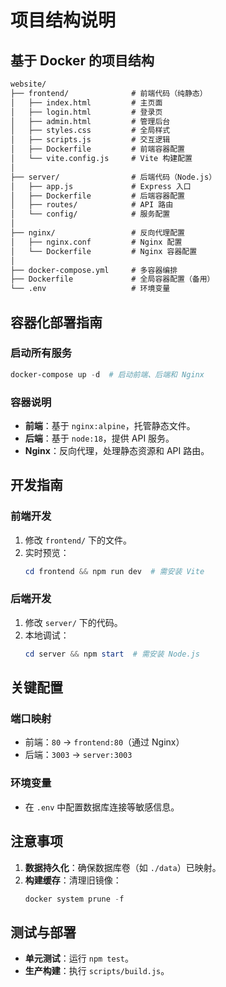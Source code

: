 # 项目结构说明

## 基于 Docker 的项目结构
```markdown
website/
├── frontend/              # 前端代码（纯静态）
│   ├── index.html         # 主页面
│   ├── login.html         # 登录页
│   ├── admin.html         # 管理后台
│   ├── styles.css         # 全局样式
│   ├── scripts.js         # 交互逻辑
│   ├── Dockerfile         # 前端容器配置
│   └── vite.config.js     # Vite 构建配置
│
├── server/                # 后端代码（Node.js）
│   ├── app.js             # Express 入口
│   ├── Dockerfile         # 后端容器配置
│   ├── routes/            # API 路由
│   └── config/            # 服务配置
│
├── nginx/                 # 反向代理配置
│   ├── nginx.conf         # Nginx 配置
│   └── Dockerfile         # Nginx 容器配置
│
├── docker-compose.yml     # 多容器编排
├── Dockerfile             # 全局容器配置（备用）
└── .env                   # 环境变量
```

## 容器化部署指南

### 启动所有服务
```powershell
docker-compose up -d  # 启动前端、后端和 Nginx
```

### 容器说明
- **前端**：基于 `nginx:alpine`，托管静态文件。
- **后端**：基于 `node:18`，提供 API 服务。
- **Nginx**：反向代理，处理静态资源和 API 路由。

## 开发指南

### 前端开发
1. 修改 `frontend/` 下的文件。
2. 实时预览：
   ```powershell
   cd frontend && npm run dev  # 需安装 Vite
   ```

### 后端开发
1. 修改 `server/` 下的代码。
2. 本地调试：
   ```powershell
   cd server && npm start  # 需安装 Node.js
   ```

## 关键配置

### 端口映射
- 前端：`80` → `frontend:80`（通过 Nginx）
- 后端：`3003` → `server:3003`

### 环境变量
- 在 `.env` 中配置数据库连接等敏感信息。

## 注意事项
1. **数据持久化**：确保数据库卷（如 `./data`）已映射。
2. **构建缓存**：清理旧镜像：
   ```powershell
   docker system prune -f
   ```

## 测试与部署
- **单元测试**：运行 `npm test`。
- **生产构建**：执行 `scripts/build.js`。